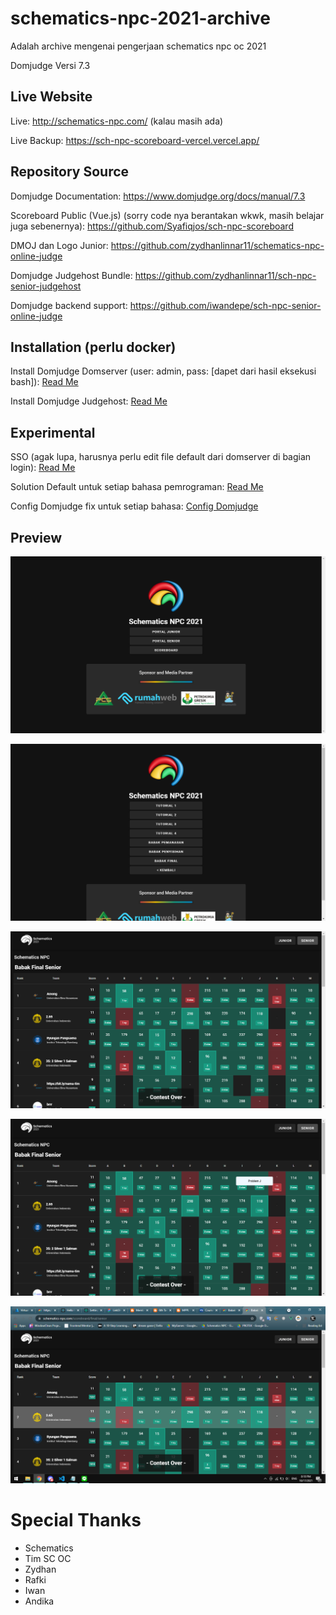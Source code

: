 # schematics-npc-2021-archive

Adalah archive mengenai pengerjaan schematics npc oc 2021

Domjudge Versi 7.3

## Live Website

Live: http://schematics-npc.com/ (kalau masih ada)

Live Backup: https://sch-npc-scoreboard-vercel.vercel.app/

## Repository Source

Domjudge Documentation: https://www.domjudge.org/docs/manual/7.3

Scoreboard Public (Vue.js) (sorry code nya berantakan wkwk, masih belajar juga sebenernya): https://github.com/Syafiqjos/sch-npc-scoreboard

DMOJ dan Logo Junior: https://github.com/zydhanlinnar11/schematics-npc-online-judge

Domjudge Judgehost Bundle: https://github.com/zydhanlinnar11/sch-npc-senior-judgehost

Domjudge backend support: https://github.com/iwandepe/sch-npc-senior-online-judge

## Installation (perlu docker)

Install Domjudge Domserver (user: admin, pass: [dapet dari hasil eksekusi bash]): [Read Me](./InstallDomjudgeServer.md)

Install Domjudge Judgehost: [Read Me](./InstallDomjudgeJudgehost.md)

## Experimental

SSO (agak lupa, harusnya perlu edit file default dari domserver di bagian login): [Read Me](./SSO)

Solution Default untuk setiap bahasa pemrograman: [Read Me](./SolutionTest)

Config Domjudge fix untuk setiap bahasa: [Config Domjudge](./ConfigDomjudge)

## Preview

![Preview5](./Preview/Preview5.png)

![Preview4](./Preview/Preview4.png)

![Preview3](./Preview/Preview3.png)

![Preview2](./Preview/Preview2.png)

![Preview1](./Preview/Preview1.png)

# Special Thanks
- Schematics
- Tim SC OC
- Zydhan
- Rafki
- Iwan
- Andika